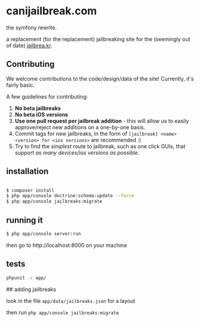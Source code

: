 canijailbreak.com
=================

the symfony rewrite.

a replacement (for the replacement) jailbreaking site for the (seemingly out of date) [jailbrea.kr](http://jailbrea.kr).

## Contributing

We welcome contributions to the code/design/data of the site! Currently, it's fairly basic.

A few guidelines for contributing:

1. **No beta jailbreaks**
2. **No beta iOS versions**
3. **Use one pull request per jailbreak addition** - this will allow us to easily approve/reject new additions on a one-by-one basis.
4. Commit tags for new jailbreaks, in the form of `[jailbreak] <name> <version> for <ios versions>` are recommended :)
5. Try to find the _simplest_ route to jailbreak, such as one click GUIs, that support _as many devices/ios versions as possible_.


## installation

```bash

$ composer install
$ php app/console doctrine:schema:update --force
$ php app/console jailbreaks:migrate

```

## running it

```bash
$ php app/console server:run
```

then go to http://localhost:8000 on your machine

## tests

```bash
phpunit -c app/
```

## adding jailbreaks

look in the file `app/data/jailbreaks.json` for a layout

then run `php app/console jailbreaks:migrate`